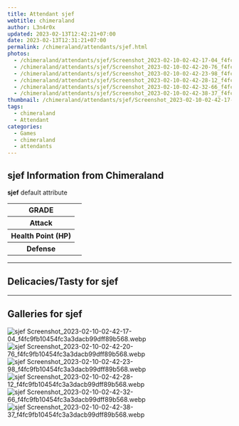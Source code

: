 ```yaml
---
title: Attendant sjef
webtitle: chimeraland
author: L3n4r0x
updated: 2023-02-13T12:42:21+07:00
date: 2023-02-13T12:31:21+07:00
permalink: /chimeraland/attendants/sjef.html
photos:
  - /chimeraland/attendants/sjef/Screenshot_2023-02-10-02-42-17-04_f4fc9fb10454fc3a3dacb99dff89b568.webp
  - /chimeraland/attendants/sjef/Screenshot_2023-02-10-02-42-20-76_f4fc9fb10454fc3a3dacb99dff89b568.webp
  - /chimeraland/attendants/sjef/Screenshot_2023-02-10-02-42-23-98_f4fc9fb10454fc3a3dacb99dff89b568.webp
  - /chimeraland/attendants/sjef/Screenshot_2023-02-10-02-42-28-12_f4fc9fb10454fc3a3dacb99dff89b568.webp
  - /chimeraland/attendants/sjef/Screenshot_2023-02-10-02-42-32-66_f4fc9fb10454fc3a3dacb99dff89b568.webp
  - /chimeraland/attendants/sjef/Screenshot_2023-02-10-02-42-38-37_f4fc9fb10454fc3a3dacb99dff89b568.webp
thumbnail: /chimeraland/attendants/sjef/Screenshot_2023-02-10-02-42-17-04_f4fc9fb10454fc3a3dacb99dff89b568.webp
tags:
  - chimeraland
  - Attendant
categories:
  - Games
  - chimeraland
  - attendants
---
```


<section id="bootstrap-wrapper"><link rel="stylesheet" href="https://rawcdn.githack.com/dimaslanjaka/Web-Manajemen/0c3b5aa1813bd4abcd2c11bf3e37928b15c28664/css/bootstrap-5-3-0-alpha3-wrapper.css"/><h2 id="attribute">sjef Information from Chimeraland</h2><p><b>sjef</b> default attribute <table><tr><th>GRADE</th><td></td></tr><tr><th>Attack</th><td></td></tr><tr><th>Health Point (HP)</th><td></td></tr><tr><th>Defense</th><td></td></tr></table></p><hr/><h2 id="delicacies">Delicacies/Tasty for sjef</h2><div class="bg-dark text-light"></div><hr/><div id="gallery"><h2>Galleries for sjef</h2><div class="row"><div class="col-lg-6 col-12"><img src="/chimeraland/attendants/sjef/Screenshot_2023-02-10-02-42-17-04_f4fc9fb10454fc3a3dacb99dff89b568.webp" alt="sjef Screenshot_2023-02-10-02-42-17-04_f4fc9fb10454fc3a3dacb99dff89b568.webp"/></div><div class="col-lg-6 col-12"><img src="/chimeraland/attendants/sjef/Screenshot_2023-02-10-02-42-20-76_f4fc9fb10454fc3a3dacb99dff89b568.webp" alt="sjef Screenshot_2023-02-10-02-42-20-76_f4fc9fb10454fc3a3dacb99dff89b568.webp"/></div><div class="col-lg-6 col-12"><img src="/chimeraland/attendants/sjef/Screenshot_2023-02-10-02-42-23-98_f4fc9fb10454fc3a3dacb99dff89b568.webp" alt="sjef Screenshot_2023-02-10-02-42-23-98_f4fc9fb10454fc3a3dacb99dff89b568.webp"/></div><div class="col-lg-6 col-12"><img src="/chimeraland/attendants/sjef/Screenshot_2023-02-10-02-42-28-12_f4fc9fb10454fc3a3dacb99dff89b568.webp" alt="sjef Screenshot_2023-02-10-02-42-28-12_f4fc9fb10454fc3a3dacb99dff89b568.webp"/></div><div class="col-lg-6 col-12"><img src="/chimeraland/attendants/sjef/Screenshot_2023-02-10-02-42-32-66_f4fc9fb10454fc3a3dacb99dff89b568.webp" alt="sjef Screenshot_2023-02-10-02-42-32-66_f4fc9fb10454fc3a3dacb99dff89b568.webp"/></div><div class="col-lg-6 col-12"><img src="/chimeraland/attendants/sjef/Screenshot_2023-02-10-02-42-38-37_f4fc9fb10454fc3a3dacb99dff89b568.webp" alt="sjef Screenshot_2023-02-10-02-42-38-37_f4fc9fb10454fc3a3dacb99dff89b568.webp"/></div></div></div></section>